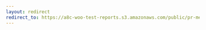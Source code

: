 ```yaml
---
layout: redirect
redirect_to: https://a8c-woo-test-reports.s3.amazonaws.com/public/pr-merge/43095/e2e/index.html
---
```

